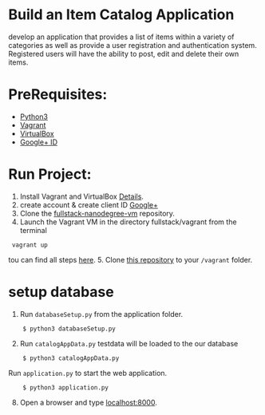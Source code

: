 # Build an Item Catalog Application

develop an application that provides a list of items within a variety of categories as well as provide a user registration and authentication system. Registered users will have the ability to post, edit and delete their own items.
# PreRequisites:
  * [Python3](https://www.python.org/)
  * [Vagrant](https://www.vagrantup.com/)
  * [VirtualBox](https://www.virtualbox.org/)
  * [Google+ ID](https://accounts.google.com/)

# Run Project:


1. Install Vagrant and VirtualBox  [Details](https://www.udacity.com/wiki/ud088/vagrant).
2. create account &  create client ID [Google+](https://accounts.google.com/)
3. Clone the [fullstack-nanodegree-vm](https://github.com/udacity/fullstack-nanodegree-vm) repository.
4. Launch the Vagrant VM in the directory fullstack/vagrant from the terminal
```
 vagrant up
 ```
tou can find all steps  [here](https://www.udacity.com/wiki/ud088/vagrant).
5. Clone [this repository](https://github.com/anexbmx/build-an-item-catalog-application) to your `/vagrant` folder.

# setup  database

1. Run `databaseSetup.py` from the application folder.

```
    $ python3 databaseSetup.py
```

2. Run `catalogAppData.py`  testdata will be loaded to the our database

```
    $ python3 catalogAppData.py
```


 Run `application.py` to start the web application.
```
    $ python3 application.py
```

8. Open a browser and type  [localhost:8000](http://localhost:8000/).
